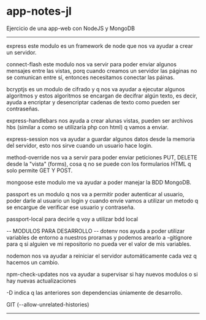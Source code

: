 # app-notes-jl
Ejercicio de una app-web con NodeJS y MongoDB 

*****
express
este modulo es un framework de node que nos va ayudar a crear un servidor.

connect-flash
este modulo nos va servir para poder enviar algunos mensajes entre las vistas, porq cuando creamos un servidor las páginas no se comunican entre sí, entonces necesitamos conectar las páinas.

bcryptjs
es un modulo de cifrado y q nos va ayudar a ejecutar algunos algoritmos y estos algoritmos se encargan de decifrar algún texto, es decir, ayuda a encriptar y desencriptar cadenas de texto como pueden ser contraseñas.

express-handlebars
nos ayuda a crear alunas vistas, pueden ser archivos hbs (similar a como se utilizaría php con html) q vamos a enviar. 

express-session
nos va ayudar a guardar algunos datos desde la memoria del servidor, esto nos sirve cuando un usuario hace login.

method-override
nos va a servir para poder enviar peticiones PUT, DELETE desde la "vista" (forms), cosa q no se puede con los formularios HTML q solo permite GET Y POST. 

mongoose
este modulo me va ayudar a poder manejar la BDD MongoDB.

passport
es un modulo q nos va a permitir poder autenticar al usuario, poder darle al usuario un login y cuando envíe vamos a utilizar un metodo q se encargue de verificar ese usuario y contraseña.

passport-local
para decirle q voy a utilizar bdd local


-- MODULOS PARA DESARROLLO --
dotenv
nos ayuda a poder utilizar variables de entorno a nuestros proramas y podemos arearlo a -gitignore para q si alguien ve mi repositorio no pueda ver el valor de mis variables.

nodemon
nos va ayudar a reiniciar el servidor automáticamente cada vez q hacemos un cambio.

npm-check-updates 
nos va ayudar a supervisar si hay nuevos modulos o si hay nuevas actualizaciones

-D
indica q las anteriores son dependencias úniamente de desarrollo.



GIT
(--allow-unrelated-histories)

*****
